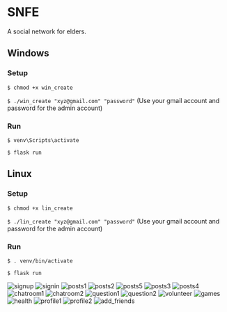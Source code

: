 
# SNFE

A social network for elders.

## Windows
### Setup
`$ chmod +x win_create`

`$ ./win_create "xyz@gmail.com" "password"` (Use your gmail account and password for the admin account)

### Run
`$ venv\Scripts\activate`

`$ flask run`

## Linux
### Setup
`$ chmod +x lin_create`

`$ ./lin_create "xyz@gmail.com" "password"` (Use your gmail account and password for the admin account)

### Run
`$ . venv/bin/activate`

`$ flask run`

![signup](https://user-images.githubusercontent.com/9322090/115143857-4aaf2500-a067-11eb-950b-8f2ba50de895.png)
![signin](https://user-images.githubusercontent.com/9322090/115143859-4be05200-a067-11eb-8177-5da0662f3421.png)
![posts1](https://user-images.githubusercontent.com/9322090/115143905-63b7d600-a067-11eb-8a58-5b2bde6880d4.png)
![posts2](https://user-images.githubusercontent.com/9322090/115143903-63b7d600-a067-11eb-881c-ef827edac2f1.png)
![posts5](https://user-images.githubusercontent.com/9322090/115143897-61557c00-a067-11eb-853a-f16254b259d6.png)
![posts3](https://user-images.githubusercontent.com/9322090/115143901-6286a900-a067-11eb-94fe-db160a5c240c.png)
![posts4](https://user-images.githubusercontent.com/9322090/115143899-61ee1280-a067-11eb-9097-8b52dbddb450.png)
![chatroom1](https://user-images.githubusercontent.com/9322090/115143916-79c59680-a067-11eb-91c0-5801aa99815f.png)
![chatroom2](https://user-images.githubusercontent.com/9322090/115143915-78946980-a067-11eb-9474-ad00fe7d72a8.png)
![question1](https://user-images.githubusercontent.com/9322090/115143938-91048400-a067-11eb-95e1-f6cbb84b646d.png)
![question2](https://user-images.githubusercontent.com/9322090/115143942-93ff7480-a067-11eb-9171-52f2b5b18bde.png)
![volunteer](https://user-images.githubusercontent.com/9322090/115143943-982b9200-a067-11eb-9191-8e41ccc98234.png)
![games](https://user-images.githubusercontent.com/9322090/115143948-9cf04600-a067-11eb-927c-aa63fa1f2a15.png)
![health](https://user-images.githubusercontent.com/9322090/115143949-9eba0980-a067-11eb-99b3-95eb369a28ed.png)
![profile1](https://user-images.githubusercontent.com/9322090/115143952-a083cd00-a067-11eb-8895-6f2c04f9f5fb.png)
![profile2](https://user-images.githubusercontent.com/9322090/115143953-a24d9080-a067-11eb-8a5b-d6c1ff74ac57.png)
![add_friends](https://user-images.githubusercontent.com/9322090/115143955-a37ebd80-a067-11eb-9820-2499a254e15b.png)




